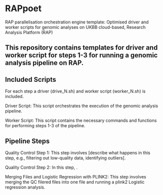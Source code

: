 # RAPpoet
RAP parallelisation orchestration engine template: Optimised driver and worker scripts for genomic analyses on UKBB cloud-based, Research Analysis Platform (RAP)

## This repository contains templates for driver and worker script for steps 1-3 for running a genomic analysis pipeline on RAP.

## Included Scripts
For each step a driver (drive_N.sh) and worker script (worker_N.sh) is included.

Driver Script: This script orchestrates the execution of the genomic analysis pipeline.

Worker Script: This script contains the necessary commands and functions for performing steps 1-3 of the pipeline.

## Pipeline Steps
Quality Control Step 1: This step involves [describe what happens in this step, e.g., filtering out low-quality data, identifying outliers].

Quality Control Step 2: In this step, .

Merging Files and Logistic Regression with PLINK2: This step involves merging the QC filered files into one file and running a plink2 Logistic regression analysis.
